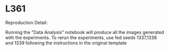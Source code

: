 # L361

Reproduction Detail:

Running the "Data Analysis" notebook will produce all the images generated with the experiments.
To rerun the experiments, use fed seeds 1337,1338 and 1339 following the instructions in the original template
